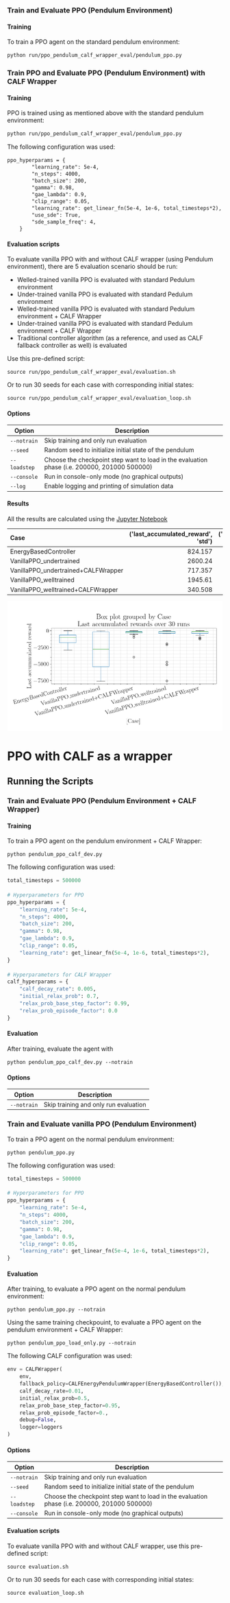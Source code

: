 ### Train and Evaluate PPO (Pendulum Environment)

#### Training

To train a PPO agent on the standard pendulum environment:

```bash
python run/ppo_pendulum_calf_wrapper_eval/pendulum_ppo.py
```


### Train PPO and Evaluate PPO (Pendulum Environment) with CALF Wrapper
#### Training
PPO is trained using as mentioned above with the standard pendulum environment:
```bash
python run/ppo_pendulum_calf_wrapper_eval/pendulum_ppo.py
```

The following configuration was used:

```
ppo_hyperparams = {
        "learning_rate": 5e-4,
        "n_steps": 4000,
        "batch_size": 200,
        "gamma": 0.98,
        "gae_lambda": 0.9,
        "clip_range": 0.05,
        "learning_rate": get_linear_fn(5e-4, 1e-6, total_timesteps*2),
        "use_sde": True,
        "sde_sample_freq": 4,
    }
```

#### Evaluation scripts
To evaluate vanilla PPO with and without CALF wrapper (using Pendulum environment), there are 5 evaluation scenario should be run:
- Welled-trained vanilla PPO is evaluated with standard Pedulum environment
- Under-trained vanilla PPO is evaluated with standard Pedulum environment
- Welled-trained vanilla PPO is evaluated with standard Pedulum environment + CALF Wrapper
- Under-trained vanilla PPO is evaluated with standard Pedulum environment + CALF Wrapper
- Traditional controller algorithm (as a reference, and used as CALF fallback controller as well) is evaluated
  
Use this pre-defined script:
```shell
source run/ppo_pendulum_calf_wrapper_eval/evaluation.sh
```
Or to run 30 seeds for each case with corresponding initial states:
```shell
source run/ppo_pendulum_calf_wrapper_eval/evaluation_loop.sh
```

#### Options

Option | Description |
| ----- |  ----- |
| `--notrain` | Skip training and only run evaluation |
| `--seed` | Random seed to initialize initial state of the pendulum |
| `--loadstep` | Choose the checkpoint step want to load in the evaluation phase (i.e. 200000, 201000 500000) |
| `--console` | Run in console-only mode (no graphical outputs) |
| `--log` | Enable logging and printing of simulation data |

#### Results
All the results are calculated using the [Jupyter Notebook](./analysis/ppo_pendulum_calf_wrapper_eval/analysis.ipynb) 

| Case                                |   ('last_accumulated_reward', 'std') |   ('last_accumulated_reward', 'var') |   ('last_accumulated_reward', 'min') |   ('last_accumulated_reward', 'mean') |   ('last_accumulated_reward', 'median') |   ('last_accumulated_reward', 'max') |
|:------------------------------------|-------------------------------------:|-------------------------------------:|-------------------------------------:|--------------------------------------:|----------------------------------------:|-------------------------------------:|
| EnergyBasedController               |                              824.157 |                     679234           |                             -2935.31 |                             -1167.03  |                                -996.113 |                           -7.14436   |
| VanillaPPO_undertrained             |                             2600.24  |                          6.76126e+06 |                             -7583.16 |                             -2925.43  |                               -2754.4   |                          -13.2409    |
| VanillaPPO_undertrained+CALFWrapper |                              717.357 |                     514601           |                             -3967.2  |                              -368.948 |                                -194.519 |                           -7.2526    |
| VanillaPPO_welltrained              |                             1945.61  |                          3.78538e+06 |                             -7545.64 |                             -1020.94  |                                -146.102 |                           -0.0943505 |
| VanillaPPO_welltrained+CALFWrapper  |                              340.508 |                     115946           |                             -1249.81 |                              -308.321 |                                -134.906 |                           -6.92786   |

![Box plot](gfx/boxplot.png)

# PPO with CALF as a wrapper

## Running the Scripts

### Train and Evaluate PPO (Pendulum Environment + CALF Wrapper)

#### Training
To train a PPO agent on the pendulum environment + CALF Wrapper:

```shell
python pendulum_ppo_calf_dev.py
```

The following configuration was used:

```python
total_timesteps = 500000

# Hyperparameters for PPO
ppo_hyperparams = {
    "learning_rate": 5e-4, 
    "n_steps": 4000,
    "batch_size": 200,
    "gamma": 0.98,
    "gae_lambda": 0.9,
    "clip_range": 0.05,
    "learning_rate": get_linear_fn(5e-4, 1e-6, total_timesteps*2),
}

# Hyperparameters for CALF Wrapper
calf_hyperparams = {
    "calf_decay_rate": 0.005,
    "initial_relax_prob": 0.7,
    "relax_prob_base_step_factor": 0.99,
    "relax_prob_episode_factor": 0.0
}
```

#### Evaluation
After training, evaluate the agent with 
```shell
python pendulum_ppo_calf_dev.py --notrain
```

#### Options

Option | Description |
| ----- |  ----- |
| `--notrain` | Skip training and only run evaluation |


### Train and Evaluate vanilla PPO (Pendulum Environment)
To train a PPO agent on the normal pendulum environment:

```shell
python pendulum_ppo.py
```

The following configuration was used:

```python
total_timesteps = 500000

# Hyperparameters for PPO
ppo_hyperparams = {
    "learning_rate": 5e-4, 
    "n_steps": 4000,
    "batch_size": 200,
    "gamma": 0.98,
    "gae_lambda": 0.9,
    "clip_range": 0.05,
    "learning_rate": get_linear_fn(5e-4, 1e-6, total_timesteps*2),
}
```
#### Evaluation
After training, to evaluate a PPO agent on the normal pendulum environment:

```shell
python pendulum_ppo.py --notrain
```

Using the same training checkpouint, to evaluate a PPO agent on the pendulum environment + CALF Wrapper:

```shell
python pendulum_ppo_load_only.py --notrain
```

The following CALF configuration was used:
```python
env = CALFWrapper(
    env,
    fallback_policy=CALFEnergyPendulumWrapper(EnergyBasedController()),
    calf_decay_rate=0.01,
    initial_relax_prob=0.5,
    relax_prob_base_step_factor=0.95,
    relax_prob_episode_factor=0.,
    debug=False,
    logger=loggers
)
```

#### Options

Option | Description |
| ----- |  ----- |
| `--notrain` | Skip training and only run evaluation |
| `--seed` | Random seed to initialize initial state of the pendulum |
| `--loadstep` | Choose the checkpoint step want to load in the evaluation phase (i.e. 200000, 201000 500000) |
| `--console` | Run in console-only mode (no graphical outputs) |

#### Evaluation scripts
To evaluate vanilla PPO with and without CALF wrapper, use this pre-defined script:
```shell
source evaluation.sh
```
Or to run 30 seeds for each case with corresponding initial states:
```shell
source evaluation_loop.sh
```
